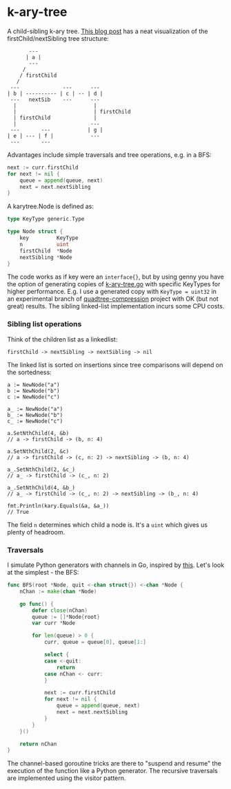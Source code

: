 # k-ary-tree

A child-sibling k-ary tree. [This blog post](https://blog.mozilla.org/nnethercote/2012/03/07/n-ary-trees-in-c/) has a neat visualization of the firstChild/nextSibling tree structure:

```
       ---
      | a |
       ---
     /
    / firstChild
   /
 ---              ---      ---
| b | ---------- | c | -- | d |
 ---   nextSib    ---      ---
  |                         |
  |                         | firstChild
  | firstChild              |
  |                        ---
 ---       ---            | g |
| e | --- | f |            ---
 ---       ---
```

Advantages include simple traversals and tree operations, e.g. in a BFS:

```go
next := curr.firstChild
for next != nil {
    queue = append(queue, next)
    next = next.nextSibling
}
``` 

A karytree.Node is defined as:

```go
type KeyType generic.Type

type Node struct {
	key         KeyType
	n           uint
	firstChild  *Node
	nextSibling *Node
}
```

The code works as if key were an `interface{}`, but by using genny you have the option of generating copies of [k-ary-tree.go](./k-ary-tree.go) with specific KeyTypes for higher performance. E.g. I use a generated copy with `KeyType = uint32` in an experimental branch of [quadtree-compression](https://github.com/sevagh/quadtree-compression/tree/k-ary-tree-experiment) project with OK (but not great) results. The sibling linked-list implementation incurs some CPU costs.

### Sibling list operations

Think of the children list as a linkedlist:

```
firstChild -> nextSibling -> nextSibling -> nil
```

The linked list is sorted on insertions since tree comparisons will depend on the sortedness:

```
a := NewNode("a")
b := NewNode("b")
c := NewNode("c")

a_ := NewNode("a")
b_ := NewNode("b")
c_ := NewNode("c")

a.SetNthChild(4, &b)
// a -> firstChild -> (b, n: 4)

a.SetNthChild(2, &c)
// a -> firstChild -> (c, n: 2) -> nextSibling -> (b, n: 4)

a_.SetNthChild(2, &c_)
// a_ -> firstChild -> (c_, n: 2)

a_.SetNthChild(4, &b_)
// a_ -> firstChild -> (c_, n: 2) -> nextSibling -> (b_, n: 4)

fmt.Println(kary.Equals(&a, &a_))
// True
```

The field `n` determines which child a node is. It's a `uint` which gives us plenty of headroom.

### Traversals

I simulate Python generators with channels in Go, inspired by [this](https://blog.carlmjohnson.net/post/on-using-go-channels-like-python-generators/). Let's look at the simplest - the BFS:

```go
func BFS(root *Node, quit <-chan struct{}) <-chan *Node {
	nChan := make(chan *Node)

	go func() {
		defer close(nChan)
		queue := []*Node{root}
		var curr *Node

		for len(queue) > 0 {
			curr, queue = queue[0], queue[1:]

			select {
			case <-quit:
				return
			case nChan <- curr:
			}

			next := curr.firstChild
			for next != nil {
				queue = append(queue, next)
				next = next.nextSibling
			}
		}
	}()

	return nChan
}
```

The channel-based goroutine tricks are there to "suspend and resume" the execution of the function like a Python generator. The recursive traversals are implemented using the visitor pattern.
